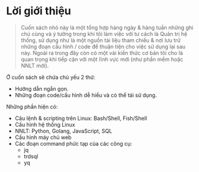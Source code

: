 # Lời giới thiệu

> Cuốn sách nhỏ này là một tổng hợp hàng ngày & hàng tuần những ghi chú cùng và ý tưởng trong khi tôi làm việc với tư cách là Quản trị hệ thống, sử dụng như là một nguồn tài liệu tham chiếu & nơi lưu trữ những đoạn cấu hình / code để thuận tiện cho việc sử dụng lại sau này. Ngoài ra trong đây còn có một vài kiến thức cơ bản tôi cho là quan trọng khi tiếp cận với một lĩnh vực mới (như phần mềm hoặc NNLT mới).

Ở cuốn sách sẽ chứa chủ yếu 2 thứ:

- Hướng dẫn ngắn gọn.
- Những đoạn code/cấu hình dễ hiểu và có thể tái sử dụng.

Những phần hiện có:

- Câu lệnh & scripting trên Linux: Bash/Shell, Fish/Shell
- Cấu hình hệ thống Linux
- NNLT: Python, Golang, JavaScript, SQL
- Cấu hình máy chủ web
- Các đoạn command phức tạp của các công cụ:
  - jq
  - trdsql
  - yq
